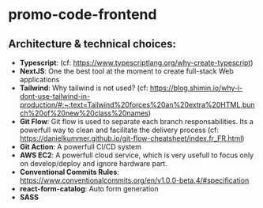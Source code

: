 # promo-code-frontend

## Architecture & technical choices:
- **Typescript**: (cf: https://www.typescriptlang.org/why-create-typescript)
- **NextJS**: One the best tool at the moment to create full-stack Web applications
- **Tailwind**: Why tailwind is not used? (cf: https://blog.shimin.io/why-i-dont-use-tailwind-in-production/#:~:text=Tailwind%20forces%20an%20extra%20HTML,bunch%20of%20new%20class%20names)
- **Git Flow**: Git flow is used to separate each branch responsabilities. Its a powerfull way to clean and facilitate the delivery process (cf: https://danielkummer.github.io/git-flow-cheatsheet/index.fr_FR.html)
- **Git Action**: A powerfull CI/CD system
- **AWS EC2**: A powerfull cloud service, which is very usefull to focus only on develop/deploy and ignore hardware part.
- **Conventional Commits Rules**: https://www.conventionalcommits.org/en/v1.0.0-beta.4/#specification
- **react-form-catalog**: Auto form generation
- **SASS**